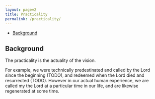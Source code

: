 ```yaml
---
layout: pagev2
title: Practicality
permalink: /practicality/
---
```

- [Background](#background)


## Background

The practicality is the actuality of the vision. 

For example, we were technically predestinated and called by the Lord since the beginning (TODO), and redeemed when the Lord died and resurrected (TODO). However in our actual human experience, we are called my the Lord at a particular time in our life, and are likewise regenerated at some time.